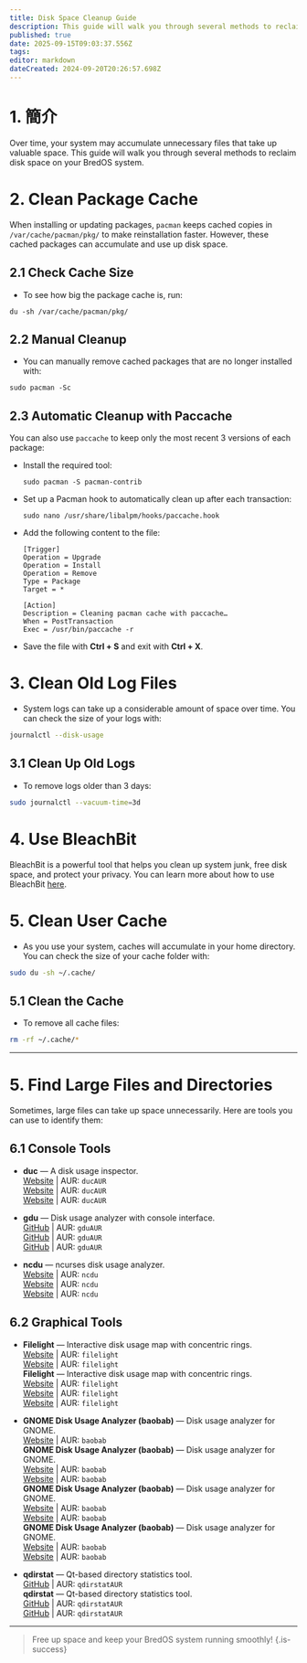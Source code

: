 ```yaml
---
title: Disk Space Cleanup Guide
description: This guide will walk you through several methods to reclaim disk space on your BredOS system.
published: true
date: 2025-09-15T09:03:37.556Z
tags:
editor: markdown
dateCreated: 2024-09-20T20:26:57.698Z
---
```


# 1. 簡介

Over time, your system may accumulate unnecessary files that take up valuable space. This guide will walk you through several methods to reclaim disk space on your BredOS system.

# 2. Clean Package Cache

When installing or updating packages, `pacman` keeps cached copies in `/var/cache/pacman/pkg/` to make reinstallation faster. However, these cached packages can accumulate and use up disk space.

## 2.1 Check Cache Size

- To see how big the package cache is, run:

```
du -sh /var/cache/pacman/pkg/
```

## 2.2 Manual Cleanup

- You can manually remove cached packages that are no longer installed with:

```
sudo pacman -Sc
```

## 2.3 Automatic Cleanup with Paccache

You can also use `paccache` to keep only the most recent 3 versions of each package:

- Install the required tool:
  ```
  sudo pacman -S pacman-contrib
  ```
- Set up a Pacman hook to automatically clean up after each transaction:
  ```
  sudo nano /usr/share/libalpm/hooks/paccache.hook
  ```
- Add the following content to the file:
  ```
  [Trigger]
  Operation = Upgrade
  Operation = Install
  Operation = Remove
  Type = Package
  Target = *

  [Action]
  Description = Cleaning pacman cache with paccache…
  When = PostTransaction
  Exec = /usr/bin/paccache -r
  ```
- Save the file with **Ctrl + S** and exit with **Ctrl + X**.

# 3. Clean Old Log Files

- System logs can take up a considerable amount of space over time. You can check the size of your logs with:

```bash
journalctl --disk-usage
```

## 3.1 Clean Up Old Logs

- To remove logs older than 3 days:

```bash
sudo journalctl --vacuum-time=3d
```

# 4. Use BleachBit

BleachBit is a powerful tool that helps you clean up system junk, free disk space, and protect your privacy. You can learn more about how to use BleachBit [here](https://www.bleachbit.org/).

# 5. Clean User Cache

- As you use your system, caches will accumulate in your home directory. You can check the size of your cache folder with:

```bash
sudo du -sh ~/.cache/
```

## 5.1 Clean the Cache

- To remove all cache files:

```bash
rm -rf ~/.cache/*
```

---

# 5. Find Large Files and Directories

Sometimes, large files can take up space unnecessarily. Here are tools you can use to identify them:

## 6.1 Console Tools

- **duc** — A disk usage inspector.\
  [Website](https://duc.zevv.nl) | AUR: `ducAUR`\
  [Website](https://duc.zevv.nl) | AUR: `ducAUR`\
  [Website](https://duc.zevv.nl) | AUR: `ducAUR`

- **gdu** — Disk usage analyzer with console interface.\
  [GitHub](https://github.com/dundee/gdu) | AUR: `gduAUR`\
  [GitHub](https://github.com/dundee/gdu) | AUR: `gduAUR`\
  [GitHub](https://github.com/dundee/gdu) | AUR: `gduAUR`

- **ncdu** — ncurses disk usage analyzer.\
  [Website](https://dev.yorhel.nl/ncdu) | AUR: `ncdu`\
  [Website](https://dev.yorhel.nl/ncdu) | AUR: `ncdu`\
  [Website](https://dev.yorhel.nl/ncdu) | AUR: `ncdu`

## 6.2 Graphical Tools

- **Filelight** — Interactive disk usage map with concentric rings.\
  [Website](https://apps.kde.org/filelight) | AUR: `filelight`\
  [Website](https://apps.kde.org/filelight) | AUR: `filelight`\
  **Filelight** — Interactive disk usage map with concentric rings.\
  [Website](https://apps.kde.org/filelight) | AUR: `filelight`\
  [Website](https://apps.kde.org/filelight) | AUR: `filelight`\
  [Website](https://apps.kde.org/filelight) | AUR: `filelight`

- **GNOME Disk Usage Analyzer (baobab)** — Disk usage analyzer for GNOME.\
  [Website](https://wiki.gnome.org/Apps/DiskUsageAnalyzer) | AUR: `baobab`\
  **GNOME Disk Usage Analyzer (baobab)** — Disk usage analyzer for GNOME.\
  [Website](https://wiki.gnome.org/Apps/DiskUsageAnalyzer) | AUR: `baobab`\
  [Website](https://wiki.gnome.org/Apps/DiskUsageAnalyzer) | AUR: `baobab`\
  **GNOME Disk Usage Analyzer (baobab)** — Disk usage analyzer for GNOME.\
  [Website](https://wiki.gnome.org/Apps/DiskUsageAnalyzer) | AUR: `baobab`\
  [Website](https://wiki.gnome.org/Apps/DiskUsageAnalyzer) | AUR: `baobab`\
  **GNOME Disk Usage Analyzer (baobab)** — Disk usage analyzer for GNOME.\
  [Website](https://wiki.gnome.org/Apps/DiskUsageAnalyzer) | AUR: `baobab`\
  [Website](https://wiki.gnome.org/Apps/DiskUsageAnalyzer) | AUR: `baobab`

- **qdirstat** — Qt-based directory statistics tool.\
  [GitHub](https://github.com/shundhammer/qdirstat) | AUR: `qdirstatAUR`\
  **qdirstat** — Qt-based directory statistics tool.\
  [GitHub](https://github.com/shundhammer/qdirstat) | AUR: `qdirstatAUR`\
  [GitHub](https://github.com/shundhammer/qdirstat) | AUR: `qdirstatAUR`

---

> Free up space and keep your BredOS system running smoothly!
> {.is-success}

